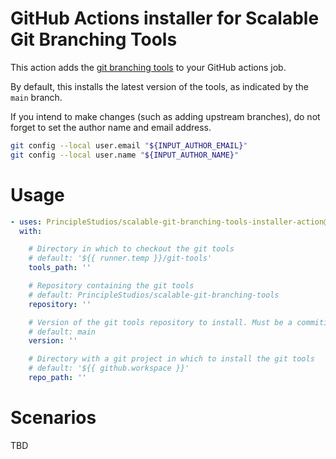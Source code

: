# GitHub Actions installer for Scalable Git Branching Tools

This action adds the [git branching tools](https://github.com/PrincipleStudios/scalable-git-branching-tools)
to your GitHub actions job.

By default, this installs the latest version of the tools, as indicated by the `main` branch.

If you intend to make changes (such as adding upstream branches), do not forget to set the author name and email address.

```sh
git config --local user.email "${INPUT_AUTHOR_EMAIL}"
git config --local user.name "${INPUT_AUTHOR_NAME}"
```

# Usage

```yaml
- uses: PrincipleStudios/scalable-git-branching-tools-installer-action@v1
  with:

    # Directory in which to checkout the git tools
    # default: '${{ runner.temp }}/git-tools'
    tools_path: ''

    # Repository containing the git tools
    # default: PrincipleStudios/scalable-git-branching-tools
    repository: ''

    # Version of the git tools repository to install. Must be a commitish from the repository.
    # default: main
    version: ''

    # Directory with a git project in which to install the git tools
    # default: '${{ github.workspace }}'
    repo_path: ''
```

# Scenarios

TBD
